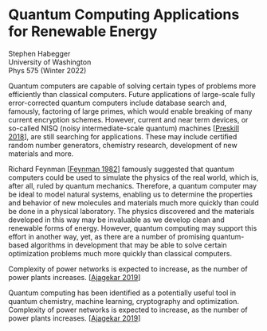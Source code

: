 # Quantum Computing Applications for Renewable Energy

Stephen Habegger\
University of Washington\
Phys 575 (Winter 2022)

Quantum computers are capable of solving certain types of problems more
efficiently than classical computers. Future applications of large-scale fully
error-corrected quantum computers include database search and, famously,
factoring of large primes, which would enable breaking of many current
encryption schemes. However, current and near term devices, or so-called NISQ
(noisy intermediate-scale quantum) machines
[[Preskill 2018](https://doi.org/10.22331/q-2018-08-06-79)], are still searching
for applications. These may include certified random number generators,
chemistry research, development of new materials and more.

Richard Feynman [[Feynman 1982](https://doi.org/10.1007/BF02650179)] famously
suggested that quantum computers could be used to simulate the physics of the
real world, which is, after all, ruled by quantum mechanics. Therefore, a
quantum computer may be ideal to model natural systems, enabling us to determine
the properties and behavior of new molecules and materials much more quickly
than could be done in a physical laboratory. The physics discovered and the
materials developed in this way may be invaluable as we develop clean and
renewable forms of energy. However, quantum computing may support this effort in
another way, yet, as there are a number of promising quantum-based algorithms in
development that may be able to solve certain optimization problems much more
quickly than classical computers.

Complexity of power networks is expected to increase, as the number of power plants increases. [[Ajagekar 2019](https://doi.org/10.1016/j.energy.2019.04.186)]

Quantum computing has been identified as a potentially useful tool in quantum chemistry, machine learning, cryptography and optimization. 
Complexity of power networks is expected to increase, as the number of power plants increases. [[Ajagekar 2019](https://doi.org/10.1016/j.energy.2019.04.186)]